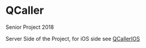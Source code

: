 # QCaller
Senior Project 2018

Server Side of the Project, for iOS side see [QCallerIOS](https://github.com/Clarkmeister/QCalleriOS)
